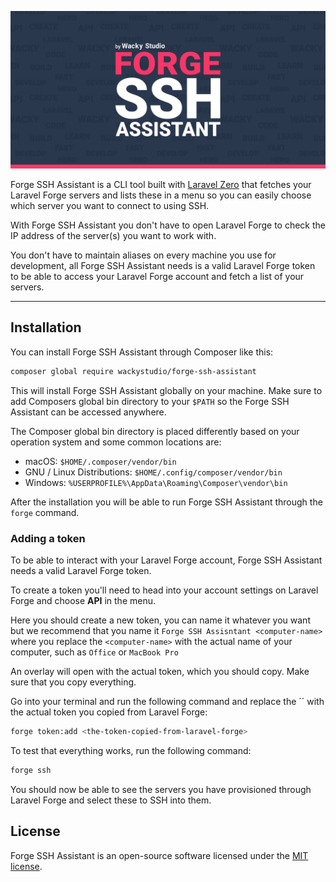 ![Logo](logo.jpg)

Forge SSH Assistant is a CLI tool built with [Laravel Zero](https://laravel-zero.com) that fetches your Laravel Forge 
servers and lists these in a menu so you can easily choose which server you want to connect to using SSH.

With Forge SSH Assistant you don't have to open Laravel Forge to check the IP address of the server(s) you want to work with. 

You don't have to maintain aliases on every machine you use for development, all Forge SSH Assistant needs is a valid Laravel Forge token to be able to access your Laravel Forge account 
and fetch a list of your servers.

------

## Installation

You can install Forge SSH Assistant through Composer like this:

```bash
composer global require wackystudio/forge-ssh-assistant
```

This will install Forge SSH Assistant globally on your machine.
Make sure to add Composers global bin directory to your `$PATH` so the Forge SSH Assistant
can be accessed anywhere.

The Composer global bin directory is placed differently based on your operation system 
and some common locations are:
* macOS: `$HOME/.composer/vendor/bin`
* GNU / Linux Distributions: `$HOME/.config/composer/vendor/bin`
* Windows: `%USERPROFILE%\AppData\Roaming\Composer\vendor\bin`

After the installation you will be able to run Forge SSH Assistant through the `forge` command.

### Adding a token
To be able to interact with your Laravel Forge account, Forge SSH Assistant needs a valid Laravel Forge token.

To create a token you'll need to head into your account settings on Laravel Forge and choose **API** in the menu.

Here you should create a new token, you can name it whatever you want but we recommend that you name it 
`Forge SSH Assisntant <computer-name>` where you replace the `<computer-name>` with the actual name of your computer, 
such as `Office` or `MacBook Pro`

An overlay will open with the actual token, which you should copy. Make sure that you copy everything.

Go into your terminal and run the following command and replace the ´<the-token-copied-from-laravel-forge>´ 
with the actual token you copied from Laravel Forge:
```bash
forge token:add <the-token-copied-from-laravel-forge>
```

To test that everything works, run the following command:
```bash
forge ssh
```
You should now be able to see the servers you have provisioned through Laravel Forge and select these to SSH into them.
## License

Forge SSH Assistant is an open-source software licensed 
under the [MIT license](https://raw.githubusercontent.com/WackyStudio/ForgeSSHAssistant/master/LICENSE.md).
